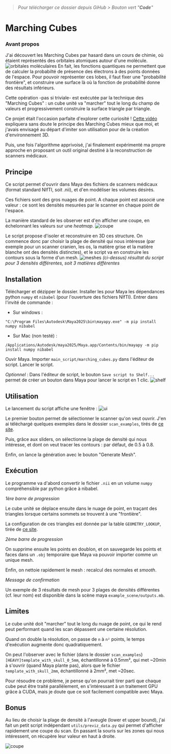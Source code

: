 > *Pour télécharger ce dossier depuis GiHub > Bouton vert "**Code**"*
# Marching Cubes

### Avant propos
J'ai découvert les Marching Cubes par hasard dans un cours de chimie, où étaient représentés des orbitales atomiques autour d'une molécule.
![orbitales moléculaires](/captures/orbitales.png)
En fait, les fonctions quantiques ne permettent que de calculer la probabilté de présence des électrons à des points données de l'espace.
Pour pouvoir représenter ces lobes, il faut fixer une "probabilité frontière", et construire une surface là où la fonction de probabilité donne des résultats inférieurs.

Cette opération -pas si triviale- est exécutée par la technique des "Marching Cubes" : un cube unité va "marcher" tout le long du champ de valeurs et progressivement construire la surface triangle par triangle.

Ce projet était l'occasion parfaite d'explorer cette curiosité ! [Cette vidéo](https://youtu.be/M3iI2l0ltbE) expliquera sans doute le principe des Marching Cubes mieux que moi, et j'avais envisagé au départ d'imiter son utilisation pour de la création d'environnement 3D.

Puis, une fois l'algorithme apprivoisé, j'ai finalement expérimenté ma propre approche en proposant un outil original destiné à la reconstruction de scanners médicaux.

## Principe

Ce script permet d'ouvrir dans Maya des fichiers de scanners médicaux (format standard NIfTI, soit .nii), et d'en modéliser les volumes désirés.

Ces fichiers sont des gros nuages de point. A chaque point est associé une valeur : ce sont les densités mesurées par le scanner en chaque point de l'espace.

La manière standard de les observer est d'en afficher une coupe, en échelonnant les valeurs sur une *heatmap*.
![coupe](captures/slice.png)

Le script propose d'isoler et reconstruire en 3D ces structure. On commence donc par choisir la plage de densité qui nous intéresse (par exemple pour un scanner cranien, les os, la matière grise et la matière blanche ont des densités distinctes), et le script va en construire les contours sous la forme d'un mesh.
![meshes](captures/example_output.png)
*(ci-dessus) résultat du script pour 3 densités différentes, soit 3 matières différentes*

## Installation
Télécharger et dézipper le dossier. Installer les pour Maya les dépendances python `numpy` et `nibabel` (pour l'ouverture des fichiers NIfTI). Entrer dans l'invité de commande :
- Sur windows :
```
"C:\Program Files\Autodesk\Maya2025\bin\mayapy.exe" -m pip install numpy nibabel
```
- Sur Mac (non testé) :
```
/Applications/Autodesk/maya2025/Maya.app/Contents/bin/mayapy -m pip install numpy nibabel
```


Ouvir Maya. Importer `main_script/marching_cubes.py` dans l'éditeur de script. Lancer le script.

*Optionnel* : Dans l'éditeur de script, le bouton `Save script to Shelf...` permet de créer un bouton dans Maya pour lancer le script en 1 clic.
![shelf](captures/script_shelf.png)

## Utilisation
Le lancement du script affiche une fenêtre :
![ui](captures/ui.png)

Le premier bouton permet de sélectionner le scanner qu'on veut ouvrir. J'en ai téléchargé quelques exemples dans le dossier `scan_examples`, tirés de [ce site](https://johnmuschelli.com/high_res_ct_template/template/).

Puis, grâce aux sliders, on sélectionne la plage de densité qui nous intéresse, et dont on veut tracer les contours : par défaut, de 0.5 à 0.8.

Enfin, on lance la génération avec le bouton "Generate Mesh".

## Exécution

Le programme va d'abord convertir le fichier `.nii` en un volume `numpy` compréhensible par python grâce à nibabel.

*1ère barre de progression*

Le cube unité se déplace ensuite dans le nuage de point, en traçant des triangles lorsque certains sommets se trouvent à une "frontière".

La configuration de ces triangles est donnée par la table `GEOMETRY_LOOKUP`, tirée de [ce site](http://www.paulbourke.net/geometry/polygonise/).

*2ème barre de progression*

On supprime ensuite les points en doublon, et on sauvegarde les points et faces dans un `.obj` temporaire que Maya va pouvoir importer comme un unique mesh.

Enfin, on nettoie rapidement le mesh : recalcul des normales et *smooth*.

*Message de confirmation*

Un exemple de 3 résultats de mesh pour 3 plages de densités différentes (cf. leur nom) est disponible dans la scène maya `example_scene/outputs.mb`.

## Limites

Le cube unité doit "marcher" tout le long du nuage de point, ce qui le rend peut performant quand les scan dépassent une certaine résolution.

Quand on double la résolution, on passe de `n` à `n²` points, le temps d'exécution augmente donc quadratiquement. 

On peut l'observer avec le fichier (dans le dossier `scan_examples`) `[HEAVY]template_with_skull_0_5mm`, échantillonné à 0.5mm², qui met ~20min à s'ouvrir (quand Maya plante pas), alors que le fichier `template_with_skull_2mm`, échantillonné à 2mm², met ~20sec.

Pour résoudre ce problème, je pense qu'on pourrait tirer parti que chaque cube peut être traité parallèlement, en s'intéressant à un traitement GPU grâce à CUDA, mais je doute que ce soit facilement compatible avec Maya.

## Bonus

Au lieu de choisir la plage de densité à l'aveugle (lower et upper bound), j'ai fait un petit script indépendant `utils/previz_data.py` qui permet d'afficher rapidement une coupe du scan. En passant la souris sur les zones qui nous intéressent, on récupère leur valeur en haut à droite.

![coupe](captures/slice.png)